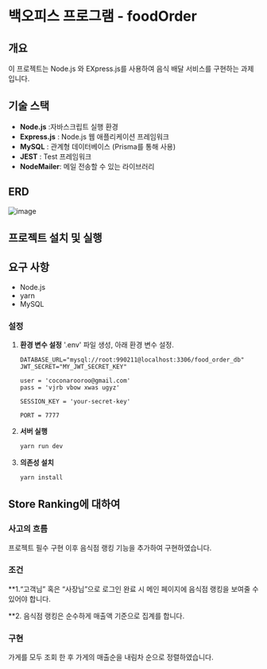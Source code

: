 # 백오피스 프로그램 - foodOrder

## 개요
이 프로젝트는 Node.js 와 EXpress.js를 사용하여 음식 배달 서비스를 구현하는 과제입니다.

## 기술 스택
- **Node.js** :자바스크립트 실행 환경
- **Express.js** : Node.js 웹 애플리케이션 프레임워크
- **MySQL** : 관계형 데이터베이스 (Prisma를 통해 사용)
-  **JEST** : Test 프레임워크
-  **NodeMailer**: 메일 전송할 수 있는 라이브러리

## ERD
![image](https://github.com/user-attachments/assets/3ed97578-28b4-4ab2-9dc9-f2a54c8ca4b1)

## 프로젝트 설치 및 실행

## 요구 사항

- Node.js
- yarn
- MySQL

### 설정

1. **환경 변수 설정**
   '.env' 파일 생성, 아래 환경 변수 설정.
   
   ```plaintext
   DATABASE_URL="mysql://root:990211@localhost:3306/food_order_db"
   JWT_SECRET="MY_JWT_SECRET_KEY"

   user = 'coconarooroo@gmail.com'
   pass = 'vjrb vbow xwas ugyz'

   SESSION_KEY = 'your-secret-key'

   PORT = 7777
   ```
   
2. **서버 실행**

   ```bash
   yarn run dev
   ```
   
3. **의존성 설치**

   ```bash
   yarn install
   ```
   
## Store Ranking에 대하여

### 사고의 흐름
프로젝트 필수 구현 이후 음식점 랭킹 기능을 추가하여 구현하였습니다.

### 조건
**1.“고객님” 혹은 “사장님”으로 로그인 완료 시 메인 페이지에 음식점 랭킹을 보여줄 수 있어야 합니다.

**2. 음식점 랭킹은 순수하게 매출액 기준으로 집계를 합니다.

### 구현
가게를 모두 조회 한 후 가게의 매출순을 내림차 순으로 정렬하였습니다.
